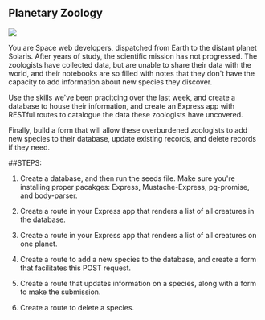## Planetary Zoology 

![](https://media.giphy.com/media/TR5UrrKmEXyU0/giphy.gif)

You are Space web developers, dispatched from Earth to the distant planet Solaris. After years of study, the scientific mission has not progressed.
The zoologists have collected data, but are unable to share their data with the world, and their notebooks are so filled with notes that they don't
have the capacity to add information about new species they discover. 

Use the skills we've been pracitcing over the last week, and create a database to house their information, and create an Express app with RESTful routes to catalogue the data these zoologists have uncovered. 

Finally, build a form that will allow these overburdened zoologists to add new species to their database, update existing records, and delete records if they need.

##STEPS: 
1. Create a database, and then run the seeds file.  Make sure you're installing proper pacakges: Express, Mustache-Express, pg-promise, and body-parser.

2. Create a route in your Express app that renders a list of all creatures in the database.

3. Create a route in your Express app that renders a list of all creatures on one planet.

4. Create a route to add a new species to the database, and create a form that facilitates this POST request. 

5. Create a route that updates information on a species, along with a form to make the submission. 

6. Create a route to delete a species.
